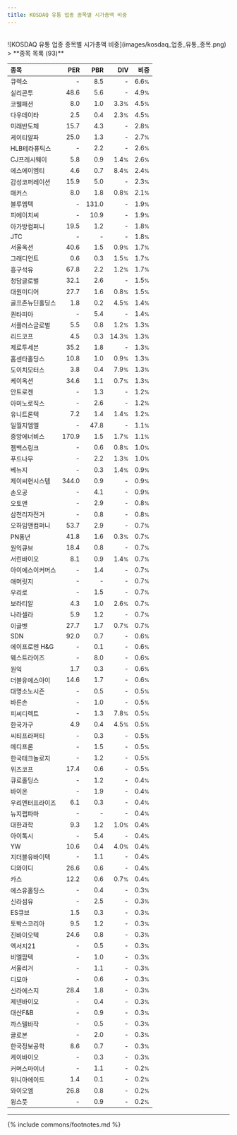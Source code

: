 ```yaml
---
title: KOSDAQ 유통 업종 종목별 시가총액 비중
---
```

<br>
![KOSDAQ 유통 업종 종목별 시가총액 비중](images/kosdaq_업종_유통_종목.png)
<br>
> **종목 목록 (93)**<a id="list"></a>

| **종목** | **PER** | **PBR** | **DIV** | **비중** |
| :------- | ------: | ------: | ------: | -------: |
| 큐렉소 | - | 8.5<small></small> | - | 6.6<small>%</small> |
| 실리콘투 | 48.6<small></small> | 5.6<small></small> | - | 4.9<small>%</small> |
| 코웰패션 | 8.0<small></small> | 1.0<small></small> | 3.3<small>%</small> | 4.5<small>%</small> |
| 다우데이타 | 2.5<small></small> | 0.4<small></small> | 2.3<small>%</small> | 4.5<small>%</small> |
| 미래반도체 | 15.7<small></small> | 4.3<small></small> | - | 2.8<small>%</small> |
| 케이티알파 | 25.0<small></small> | 1.3<small></small> | - | 2.7<small>%</small> |
| HLB테라퓨틱스 | - | 2.2<small></small> | - | 2.6<small>%</small> |
| CJ프레시웨이 | 5.8<small></small> | 0.9<small></small> | 1.4<small>%</small> | 2.6<small>%</small> |
| 에스에이엠티 | 4.6<small></small> | 0.7<small></small> | 8.4<small>%</small> | 2.4<small>%</small> |
| 감성코퍼레이션 | 15.9<small></small> | 5.0<small></small> | - | 2.3<small>%</small> |
| 매커스 | 8.0<small></small> | 1.8<small></small> | 0.8<small>%</small> | 2.1<small>%</small> |
| 블루엠텍 | - | 131.0<small></small> | - | 1.9<small>%</small> |
| 피에이치씨 | - | 10.9<small></small> | - | 1.9<small>%</small> |
| 아가방컴퍼니 | 19.5<small></small> | 1.2<small></small> | - | 1.8<small>%</small> |
| JTC | - | - | - | 1.8<small>%</small> |
| 서울옥션 | 40.6<small></small> | 1.5<small></small> | 0.9<small>%</small> | 1.7<small>%</small> |
| 그래디언트 | 0.6<small></small> | 0.3<small></small> | 1.5<small>%</small> | 1.7<small>%</small> |
| 흥구석유 | 67.8<small></small> | 2.2<small></small> | 1.2<small>%</small> | 1.7<small>%</small> |
| 청담글로벌 | 32.1<small></small> | 2.6<small></small> | - | 1.5<small>%</small> |
| 대원미디어 | 27.7<small></small> | 1.6<small></small> | 0.8<small>%</small> | 1.5<small>%</small> |
| 골프존뉴딘홀딩스 | 1.8<small></small> | 0.2<small></small> | 4.5<small>%</small> | 1.4<small>%</small> |
| 퀀타피아 | - | 5.4<small></small> | - | 1.4<small>%</small> |
| 서플러스글로벌 | 5.5<small></small> | 0.8<small></small> | 1.2<small>%</small> | 1.3<small>%</small> |
| 리드코프 | 4.5<small></small> | 0.3<small></small> | 14.3<small>%</small> | 1.3<small>%</small> |
| 제로투세븐 | 35.2<small></small> | 1.8<small></small> | - | 1.3<small>%</small> |
| 홈센타홀딩스 | 10.8<small></small> | 1.0<small></small> | 0.9<small>%</small> | 1.3<small>%</small> |
| 도이치모터스 | 3.8<small></small> | 0.4<small></small> | 7.9<small>%</small> | 1.3<small>%</small> |
| 케이옥션 | 34.6<small></small> | 1.1<small></small> | 0.7<small>%</small> | 1.3<small>%</small> |
| 안트로젠 | - | 1.3<small></small> | - | 1.2<small>%</small> |
| 아미노로직스 | - | 2.6<small></small> | - | 1.2<small>%</small> |
| 유니트론텍 | 7.2<small></small> | 1.4<small></small> | 1.4<small>%</small> | 1.2<small>%</small> |
| 일월지엠엘 | - | 47.8<small></small> | - | 1.1<small>%</small> |
| 중앙에너비스 | 170.9<small></small> | 1.5<small></small> | 1.7<small>%</small> | 1.1<small>%</small> |
| 젬백스링크 | - | 0.6<small></small> | 0.8<small>%</small> | 1.0<small>%</small> |
| 푸드나무 | - | 2.2<small></small> | 1.3<small>%</small> | 1.0<small>%</small> |
| 베뉴지 | - | 0.3<small></small> | 1.4<small>%</small> | 0.9<small>%</small> |
| 제이씨현시스템 | 344.0<small></small> | 0.9<small></small> | - | 0.9<small>%</small> |
| 손오공 | - | 4.1<small></small> | - | 0.9<small>%</small> |
| 오토앤 | - | 2.9<small></small> | - | 0.8<small>%</small> |
| 삼천리자전거 | - | 0.8<small></small> | - | 0.8<small>%</small> |
| 오하임앤컴퍼니 | 53.7<small></small> | 2.9<small></small> | - | 0.7<small>%</small> |
| PN풍년 | 41.8<small></small> | 1.6<small></small> | 0.3<small>%</small> | 0.7<small>%</small> |
| 원익큐브 | 18.4<small></small> | 0.8<small></small> | - | 0.7<small>%</small> |
| 서린바이오 | 8.1<small></small> | 0.9<small></small> | 1.4<small>%</small> | 0.7<small>%</small> |
| 아이에스이커머스 | - | 1.4<small></small> | - | 0.7<small>%</small> |
| 애머릿지 | - | - | - | 0.7<small>%</small> |
| 우리로 | - | 1.5<small></small> | - | 0.7<small>%</small> |
| 보라티알 | 4.3<small></small> | 1.0<small></small> | 2.6<small>%</small> | 0.7<small>%</small> |
| 나라셀라 | 5.9<small></small> | 1.2<small></small> | - | 0.7<small>%</small> |
| 이글벳 | 27.7<small></small> | 1.7<small></small> | 0.7<small>%</small> | 0.7<small>%</small> |
| SDN | 92.0<small></small> | 0.7<small></small> | - | 0.6<small>%</small> |
| 에이프로젠 H&G | - | 0.1<small></small> | - | 0.6<small>%</small> |
| 웨스트라이즈 | - | 8.0<small></small> | - | 0.6<small>%</small> |
| 원익 | 1.7<small></small> | 0.3<small></small> | - | 0.6<small>%</small> |
| 더블유에스아이 | 14.6<small></small> | 1.7<small></small> | - | 0.6<small>%</small> |
| 대명소노시즌 | - | 0.5<small></small> | - | 0.5<small>%</small> |
| 바른손 | - | 1.0<small></small> | - | 0.5<small>%</small> |
| 피씨디렉트 | - | 1.3<small></small> | 7.8<small>%</small> | 0.5<small>%</small> |
| 한국가구 | 4.9<small></small> | 0.4<small></small> | 4.5<small>%</small> | 0.5<small>%</small> |
| 씨티프라퍼티 | - | 0.3<small></small> | - | 0.5<small>%</small> |
| 메디프론 | - | 1.5<small></small> | - | 0.5<small>%</small> |
| 한국테크놀로지 | - | 1.2<small></small> | - | 0.5<small>%</small> |
| 위즈코프 | 17.4<small></small> | 0.6<small></small> | - | 0.5<small>%</small> |
| 큐로홀딩스 | - | 1.2<small></small> | - | 0.4<small>%</small> |
| 바이온 | - | 1.9<small></small> | - | 0.4<small>%</small> |
| 우리엔터프라이즈 | 6.1<small></small> | 0.3<small></small> | - | 0.4<small>%</small> |
| 뉴지랩파마 | - | - | - | 0.4<small>%</small> |
| 대한과학 | 9.3<small></small> | 1.2<small></small> | 1.0<small>%</small> | 0.4<small>%</small> |
| 아이톡시 | - | 5.4<small></small> | - | 0.4<small>%</small> |
| YW | 10.6<small></small> | 0.4<small></small> | 4.0<small>%</small> | 0.4<small>%</small> |
| 지더블유바이텍 | - | 1.1<small></small> | - | 0.4<small>%</small> |
| 디와이디 | 26.6<small></small> | 0.6<small></small> | - | 0.4<small>%</small> |
| 카스 | 12.2<small></small> | 0.6<small></small> | 0.7<small>%</small> | 0.4<small>%</small> |
| 에스유홀딩스 | - | 0.4<small></small> | - | 0.3<small>%</small> |
| 신라섬유 | - | 2.5<small></small> | - | 0.3<small>%</small> |
| ES큐브 | 1.5<small></small> | 0.3<small></small> | - | 0.3<small>%</small> |
| 토박스코리아 | 9.5<small></small> | 1.2<small></small> | - | 0.3<small>%</small> |
| 진바이오텍 | 24.6<small></small> | 0.8<small></small> | - | 0.3<small>%</small> |
| 엑서지21 | - | 0.5<small></small> | - | 0.3<small>%</small> |
| 비엘팜텍 | - | 1.0<small></small> | - | 0.3<small>%</small> |
| 서울리거 | - | 1.1<small></small> | - | 0.3<small>%</small> |
| 디모아 | - | 0.6<small></small> | - | 0.3<small>%</small> |
| 신라에스지 | 28.4<small></small> | 1.8<small></small> | - | 0.3<small>%</small> |
| 제넨바이오 | - | 0.4<small></small> | - | 0.3<small>%</small> |
| 대산F&B | - | 0.9<small></small> | - | 0.3<small>%</small> |
| 까스텔바작 | - | 0.5<small></small> | - | 0.3<small>%</small> |
| 글로본 | - | 2.0<small></small> | - | 0.3<small>%</small> |
| 한국정보공학 | 8.6<small></small> | 0.7<small></small> | - | 0.3<small>%</small> |
| 케이바이오 | - | 0.3<small></small> | - | 0.3<small>%</small> |
| 커머스마이너 | - | 1.1<small></small> | - | 0.2<small>%</small> |
| 위니아에이드 | 1.4<small></small> | 0.1<small></small> | - | 0.2<small>%</small> |
| 와이오엠 | 26.8<small></small> | 0.8<small></small> | - | 0.2<small>%</small> |
| 윙스풋 | - | 0.9<small></small> | - | 0.2<small>%</small> |

---
{% include commons/footnotes.md %}